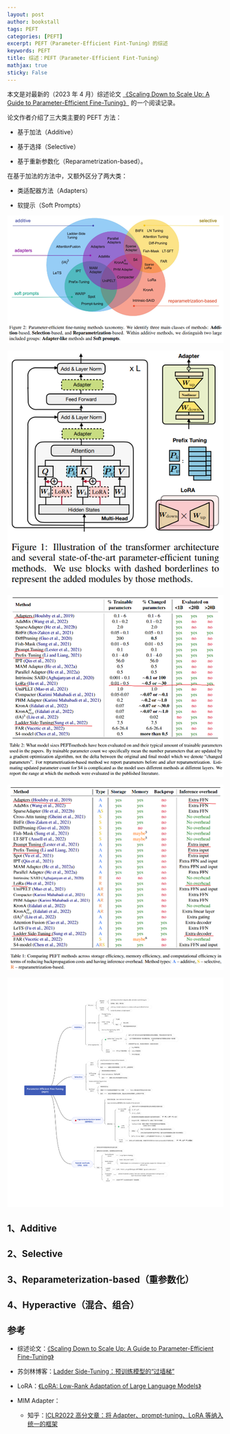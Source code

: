```yaml
---
layout: post
author: bookstall
tags: PEFT
categories: [PEFT]
excerpt: PEFT（Parameter-Efficient Fint-Tuning）的综述
keywords: PEFT
title: 综述：PEFT（Parameter-Efficient Fint-Tuning）
mathjax: true
sticky: False
---
```


本文是对最新的（2023 年 4 月）综述论文 [《Scaling Down to Scale Up: A Guide to Parameter-Efficient Fine-Tuning》](http://arxiv.org/abs/2303.15647) 的一个阅读记录。

论文作者介绍了三大类主要的 PEFT 方法：

- 基于加法（Additive）

- 基于选择（Selective）

- 基于重新参数化（Reparametrization-based）。

在基于加法的方法中，又额外区分了两大类：

- 类适配器方法（Adapters）

- 软提示（Soft Prompts）

![Serval PEFT methods](/images/posts/PEFT-Survey/peft-methods-taxonomy.png)

![Serval SOTA PEFT methods in Transformer](/images/posts/PEFT-Survey/several-sota-peft-methods-in-transformer.png)

![PEFT 方法的评估结果](/images/posts/PEFT-Survey/PEFT-evaluated.png)

![PEFT 方法在存储和内存方面的比较](/images/posts/PEFT-Survey/PEFT-storage-memory-computational.png)

![PFET 方法的分类图](/images/posts/PEFT-Survey/PEFT-Survey.svg)

## 1、Additive




## 2、Selective




## 3、Reparameterization-based（重参数化）





## 4、Hyperactive（混合、组合）




## 参考

- 综述论文：[《Scaling Down to Scale Up: A Guide to Parameter-Efficient Fine-Tuning》](http://arxiv.org/abs/2303.15647)

- 苏剑林博客：[Ladder Side-Tuning：预训练模型的“过墙梯”](https://kexue.fm/archives/9138)

- LoRA：[《LoRA: Low-Rank Adaptation of Large Language Models》](https://arxiv.org/abs/2106.09685)

- MIM Adapter：
  
  - 知乎：[ICLR2022 高分文章：将 Adapter、prompt-tuning、LoRA 等纳入统一的框架](https://zhuanlan.zhihu.com/p/436571527)




